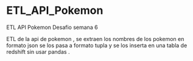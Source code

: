 # ETL_API_Pokemon
ETL API Pokemon Desafio semana 6 

ETL de la api de pokemon , se extraen los nombres de los pokemon en formato json 
se los pasa a formato tupla y se los inserta en una tabla de redshift sin usar pandas .
